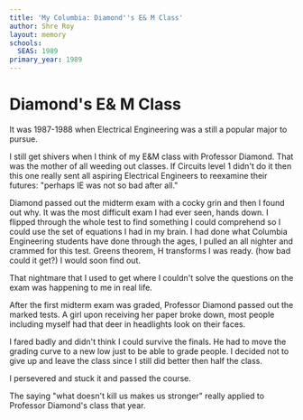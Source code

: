 ```yaml
---
title: 'My Columbia: Diamond''s E& M Class'
author: Shre Roy
layout: memory
schools:
  SEAS: 1989
primary_year: 1989
---
```

# Diamond's E& M Class

It was 1987-1988 when Electrical Engineering was a still a popular major to pursue.

I still get shivers when I think of my E&M class with Professor Diamond.  That was the mother of all weeding out classes. If Circuits level 1 didn't do it then this one really sent all aspiring Electrical Engineers to reexamine their futures: "perhaps IE was not so bad after all."

Diamond passed out the midterm exam with a cocky grin and then I found out why. It was the most difficult exam I had ever seen, hands down. I flipped through the whole test to find something I could comprehend so I could use the set of equations I had in my brain.  I had done what Columbia Engineering students have done through the ages, I pulled an all nighter and crammed for this test.  Greens theorem, H transforms I was ready. (how bad could it get?) I would soon find out.

That nightmare that I used to get where I couldn't solve the questions on the exam was happening to me in real life.

After the first midterm exam was graded, Professor Diamond passed out the marked tests. A girl upon receiving her paper broke down, most people including myself had that deer in headlights look on their faces.

I fared badly and didn't think I could survive the finals. He had to move the grading curve to a new low just to be able to grade people. I decided not to give up and leave the class since I still did better then half the class.

I persevered and stuck it and passed the course.

The saying "what doesn't kill us makes us stronger" really applied to Professor Diamond's class that year.
